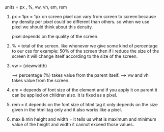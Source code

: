 units = px , %, vw, vh, em, rem
1. px = 1px = 1px on screen
    pixel can vary from screen to screen because my density per pixel could be different than others.
    so when we use pixel we should think about this density.

    pixel depends on the quality of the screen. 

2. % = total of the screen. 
    like whenever we give some kind of percentage to our css for example: 50% of the screen then if i reduce the size of the screen it will change itself according to the size of the screen.

3. vw = (viewwidth) 

    --> percentage (%) takes value from the parent itself.
    --> vw and vh takes value from the screen.

4. em = depends of font size of the element and if
    you apply it on parent it can  be applied on children also.
    it is fixed as a pixel.

5. rem = it depends on the font size of html tag 
    it only depends on the size given in the html tag only and it also works like a pixel.

6. max & min height and width = it tells us what is
    maximum and minimum value of the height and 
    width it cannot exceed those values.